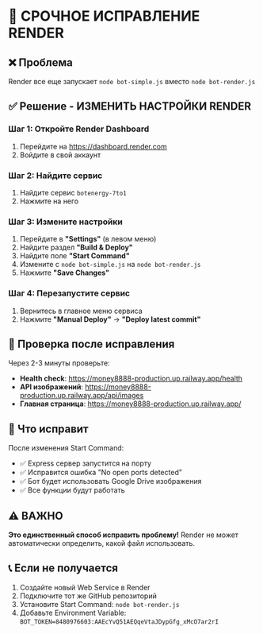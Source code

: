 # 🚨 СРОЧНОЕ ИСПРАВЛЕНИЕ RENDER

## ❌ Проблема
Render все еще запускает `node bot-simple.js` вместо `node bot-render.js`

## ✅ Решение - ИЗМЕНИТЬ НАСТРОЙКИ RENDER

### Шаг 1: Откройте Render Dashboard
1. Перейдите на https://dashboard.render.com
2. Войдите в свой аккаунт

### Шаг 2: Найдите сервис
1. Найдите сервис `botenergy-7to1`
2. Нажмите на него

### Шаг 3: Измените настройки
1. Перейдите в **"Settings"** (в левом меню)
2. Найдите раздел **"Build & Deploy"**
3. Найдите поле **"Start Command"**
4. Измените с `node bot-simple.js` на `node bot-render.js`
5. Нажмите **"Save Changes"**

### Шаг 4: Перезапустите сервис
1. Вернитесь в главное меню сервиса
2. Нажмите **"Manual Deploy"** → **"Deploy latest commit"**

## 🧪 Проверка после исправления

Через 2-3 минуты проверьте:
- **Health check**: https://money8888-production.up.railway.app/health
- **API изображений**: https://money8888-production.up.railway.app/api/images
- **Главная страница**: https://money8888-production.up.railway.app/

## 🎯 Что исправит

После изменения Start Command:
- ✅ Express сервер запустится на порту
- ✅ Исправится ошибка "No open ports detected"
- ✅ Бот будет использовать Google Drive изображения
- ✅ Все функции будут работать

## ⚠️ ВАЖНО

**Это единственный способ исправить проблему!** 
Render не может автоматически определить, какой файл использовать.

## 📞 Если не получается

1. Создайте новый Web Service в Render
2. Подключите тот же GitHub репозиторий
3. Установите Start Command: `node bot-render.js`
4. Добавьте Environment Variable: `BOT_TOKEN=8480976603:AAEcYvQ51AEQqeVtaJDypGfg_xMcO7ar2rI`
